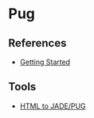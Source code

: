 # Pug

## References

- [Getting Started](https://pugjs.org/api/getting-started.html)

## Tools

- [HTML to JADE/PUG](https://html2jade.org/)
